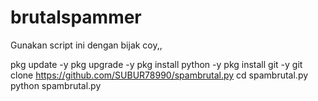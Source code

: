 # brutalspammer
Gunakan script ini dengan bijak coy,,

pkg update -y
pkg upgrade -y
pkg install python -y
pkg install git -y
git clone https://github.com/SUBUR78990/spambrutal.py
cd spambrutal.py
python spambrutal.py

